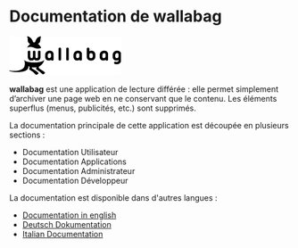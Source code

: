 Documentation de wallabag
=========================

![wallabag logo](../img/wallabag.png)

**wallabag** est une application de lecture différée : elle permet simplement d’archiver une page web en ne conservant que le contenu. Les éléments superflus (menus, publicités, etc.) sont supprimés.

La documentation principale de cette application est découpée en plusieurs sections :

-   Documentation Utilisateur
-   Documentation Applications
-   Documentation Administrateur
-   Documentation Développeur

La documentation est disponible dans d'autres langues :

-   [Documentation in english](../en)
-   [Deutsch Dokumentation](../de)
-   [Italian Documentation](../it)
